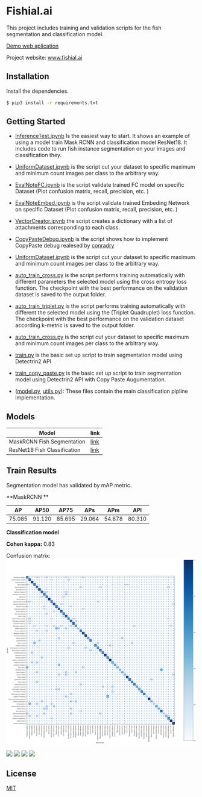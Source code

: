 # Fishial.ai

This project includes training and validation scripts for the fish segmentation and classification model.

[Demo web aplication](https://portal.fishial.ai/search)

Project website: www.fishial.ai

## Installation

Install the dependencies.

```sh
$ pip3 install -r requirements.txt
```

## Getting Started
* [InferenceTest.ipynb](helper/classification/InferenceTest.ipynb) Is the easiest way to start. It shows an example of using a model train Mask RCNN and classification model ResNet18. It includes code to run fish instance segmentation on your images and classification they.

* [UniformDataset.ipynb](helper/classification/UniformDataset.ipynb) is the script cut your dataset to specific maximum and minimum count images per class to the arbitrary way.

* [EvalNoteFC.ipynb](helper/classification/EvalNoteFC.ipynb) is the script validate trained FC model on specific Dataset (Plot confusion matrix, recall, precision, etc. )

* [EvalNoteEmbed.ipynb](helper/classification/EvalNoteEmbed.ipynb)  is the script validate trained Embeding Network on specific Dataset (Plot confusion matrix, recall, precision, etc. )

* [VectorCreator.ipynb](helper/classification/VectorCreator.ipynb) the script creates a dictionary with a list of attachments corresponding to each class.

* [CopyPasteDebug.ipynb](helper/segmentation/CopyPasteDebug.ipynb) is the script shows how to implement CopyPaste debug realesed by [conradry](https://github.com/conradry/copy-paste-aug "conradry")

* [UniformDataset.ipynb](helper/classification/UniformDataset.ipynb) is the script cut your dataset to specific maximum and minimum count images per class to the arbitrary way.

* [auto_train_cross.py](train_scripts/classification/auto_train_cross.py) is the script performs training automatically with different parameters the selected model using the cross entropy loss function. The checkpoint with the best performance on the validation dataset is saved to the output folder.

* [auto_train_triplet.py](train_scripts/classification/auto_train_triplet.py) is the script performs training automatically with different the selected model using the (Triplet Quadruplet) loss function. The checkpoint with the best performance on the validation dataset according k-metric is saved to the output folder.

* [auto_train_cross.py](train_scripts/classification/auto_train_cross.py) is the script cut your dataset to specific maximum and minimum count images per class to the arbitrary way.

* [train.py](train_scripts/segmentation/train.py) is the basic set up script to train segmentation model using Detectrin2 API 

* [train_copy_paste.py](train_scripts/segmentation/train_copy_paste.py) is the basic set up script to train segmentation model using Detectrin2 API with Copy Paste Augumentation.

* ([model.py](module/classification_package/src/model.py), [utils.py](module/classification_package/src/utils.py)): These files contain the main classification pipline implementation.

## Models

| Model | link  |
| ------------- | ------------- |
| MaskRCNN Fish Segmentation  | [link](https://storage.googleapis.com/fishial-ml-resources/detectron2_new_version.pth) |
| ResNet18 Fish Classification  | [link](https://storage.googleapis.com/fishial-ml-resources/final_cross_cross_entropy_0.9923599320882852_258571.0.ckpt) |

## Train Results

Segmentation model has validated by mAP metric.

**MaskRCNN **

| AP | AP50  | AP75 | APs | APm | APl | 
| ------------- | ------------- | ------------- | ------------- | ------------- | ------------- |
| 75.085  | 91.120 | 85.695 | 29.064 | 54.678 | 80.310 |


**Classification model**

**Cohen kappa:** 0.83

Confusion matrix:
![Confusion matrix](imgs/image5.png "Confusion matrix")


<p float="left">
  <img src="https://fishial.ai/static/fishial_logo-2c651a547f55002df228d91f57178377.png" height="40" />
  <img src="https://wp.fishial.ai/wp-content/uploads/2020/08/68e6fe03-e654-4d15-9161-98715ff1f393.png" height="40" /> 
  <img src="https://wp.fishial.ai/wp-content/uploads/2021/01/WYE-Foundation-Full-Color.png" height="40" />
  <img src="https://wp.fishial.ai/wp-content/uploads/2019/08/dotcom-standard.png" height="40" />
</p>


## License

[MIT](https://choosealicense.com/licenses/mit/)


